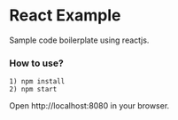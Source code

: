 React Example
===================

Sample code boilerplate using reactjs.

### How to use?

```
1) npm install
2) npm start
```

Open http://localhost:8080 in your browser.
